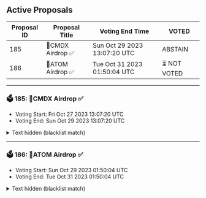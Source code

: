 ## Active Proposals

| Proposal ID | Proposal Title | Voting End Time | VOTED |
|-------------|----------------|-----------------|-------|
| 185 | 💎CMDX Airdrop ✅ | Sun Oct 29 2023 13:07:20 UTC | ABSTAIN |
| 186 | 💎ATOM Airdrop ✅  | Tue Oct 31 2023 01:50:04 UTC | ⏳ NOT VOTED |

---

### 🗳 185: 💎CMDX Airdrop ✅
- Voting Start: Fri Oct 27 2023 13:07:20 UTC
- Voting End: Sun Oct 29 2023 13:07:20 UTC

<details>
<summary>Text hidden (blacklist match)</summary>
 
</details>

---

### 🗳 186: 💎ATOM Airdrop ✅ 
- Voting Start: Sun Oct 29 2023 01:50:04 UTC
- Voting End: Tue Oct 31 2023 01:50:04 UTC

<details>
<summary>Text hidden (blacklist match)</summary>
 
</details>
